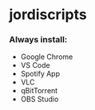 # jordiscripts

### Always install:
- Google Chrome
- VS Code
- Spotify App
- VLC
- qBitTorrent
- OBS Studio
